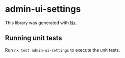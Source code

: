 # admin-ui-settings

This library was generated with [Nx](https://nx.dev).

## Running unit tests

Run `nx test admin-ui-settings` to execute the unit tests.
